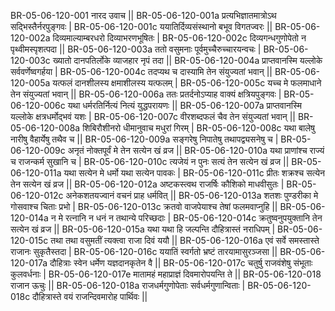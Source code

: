 BR-05-06-120-001  	नारद उवाच ||
BR-05-06-120-001a	प्रत्यभिज्ञातमात्रोऽथ सद्भिस्तैर्नरपुङ्गवः |
BR-05-06-120-001c	ययातिर्दिव्यसंस्थानो बभूव विगतज्वरः ||
BR-05-06-120-002a	दिव्यमाल्याम्बरधरो दिव्याभरणभूषितः |
BR-05-06-120-002c	दिव्यगन्धगुणोपेतो न पृथ्वीमस्पृशत्पदा ||
BR-05-06-120-003a	ततो वसुमनाः पूर्वमुच्चैरुच्चारयन्वचः |
BR-05-06-120-003c	ख्यातो दानपतिर्लोके व्याजहार नृपं तदा ||
BR-05-06-120-004a	प्राप्तवानस्मि यल्लोके सर्ववर्णेष्वगर्हया |
BR-05-06-120-004c	तदप्यथ च दास्यामि तेन संयुज्यतां भवान् ||
BR-05-06-120-005a	यत्फलं दानशीलस्य क्षमाशीलस्य यत्फलम् |
BR-05-06-120-005c	यच्च मे फलमाधाने तेन संयुज्यतां भवान् ||
BR-05-06-120-006a	ततः प्रतर्दनोऽप्याह वाक्यं क्षत्रियपुङ्गवः |
BR-05-06-120-006c	यथा धर्मरतिर्नित्यं नित्यं युद्धपरायणः ||
BR-05-06-120-007a	प्राप्तवानस्मि यल्लोके क्षत्रधर्मोद्भवं यशः |
BR-05-06-120-007c	वीरशब्दफलं चैव तेन संयुज्यतां भवान् ||
BR-05-06-120-008a	शिबिरौशीनरो धीमानुवाच मधुरां गिरम् |
BR-05-06-120-008c	यथा बालेषु नारीषु वैहार्येषु तथैव च ||
BR-05-06-120-009a	सङ्गरेषु निपातेषु तथापद्व्यसनेषु च |
BR-05-06-120-009c	अनृतं नोक्तपूर्वं मे तेन सत्येन खं व्रज ||
BR-05-06-120-010a	यथा प्राणांश्च राज्यं च राजन्कर्म सुखानि च |
BR-05-06-120-010c	त्यजेयं न पुनः सत्यं तेन सत्येन खं व्रज ||
BR-05-06-120-011a	यथा सत्येन मे धर्मो यथा सत्येन पावकः |
BR-05-06-120-011c	प्रीतः शक्रश्च सत्येन तेन सत्येन खं व्रज ||
BR-05-06-120-012a	अष्टकस्त्वथ राजर्षिः कौशिको माधवीसुतः |
BR-05-06-120-012c	अनेकशतयज्वानं वचनं प्राह धर्मवित् ||
BR-05-06-120-013a	शतशः पुण्डरीका मे गोसवाश्च चिताः प्रभो |
BR-05-06-120-013c	क्रतवो वाजपेयाश्च तेषां फलमवाप्नुहि ||
BR-05-06-120-014a	न मे रत्नानि न धनं न तथान्ये परिच्छदाः |
BR-05-06-120-014c	क्रतुष्वनुपयुक्तानि तेन सत्येन खं व्रज ||
BR-05-06-120-015a	यथा यथा हि जल्पन्ति दौहित्रास्तं नराधिपम् |
BR-05-06-120-015c	तथा तथा वसुमतीं त्यक्त्वा राजा दिवं ययौ ||
BR-05-06-120-016a	एवं सर्वे समस्तास्ते राजानः सुकृतैस्तदा |
BR-05-06-120-016c	ययातिं स्वर्गतो भ्रष्टं तारयामासुरञ्जसा ||
BR-05-06-120-017a	दौहित्राः स्वेन धर्मेण यज्ञदानकृतेन वै ||
BR-05-06-120-017c	चतुर्षु राजवंशेषु संभूताः कुलवर्धनाः |
BR-05-06-120-017e 	मातामहं महाप्राज्ञं दिवमारोपयन्ति ते ||
BR-05-06-120-018  	राजान ऊचुः ||
BR-05-06-120-018a	राजधर्मगुणोपेताः सर्वधर्मगुणान्विताः |
BR-05-06-120-018c	दौहित्रास्ते वयं राजन्दिवमारोह पार्थिवः ||
